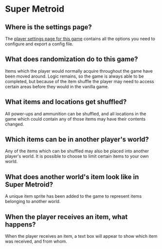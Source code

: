 # Super Metroid

## Where is the settings page?

The [player settings page for this game](../player-settings) contains all the options you need to configure and export a
config file.

## What does randomization do to this game?

Items which the player would normally acquire throughout the game have been moved around. Logic remains, so the game is
always able to be completed, but because of the item shuffle the player may need to access certain areas before they
would in the vanilla game.

## What items and locations get shuffled?

All power-ups and ammunition can be shuffled, and all locations in the game which could contain any of those items may
have their contents changed.

## Which items can be in another player's world?

Any of the items which can be shuffled may also be placed into another player's world. It is possible to choose to limit
certain items to your own world.

## What does another world's item look like in Super Metroid?

A unique item sprite has been added to the game to represent items belonging to another world.

## When the player receives an item, what happens?

When the player receives an item, a text box will appear to show which item was received, and from whom.


